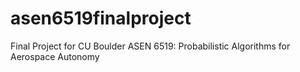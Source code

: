 # asen6519finalproject
Final Project for CU Boulder ASEN 6519: Probabilistic Algorithms for Aerospace Autonomy
